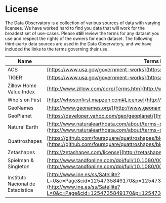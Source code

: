 # License

The Data Observatory is a collection of various sources of data with varying licenses. We have worked hard to find you data that will work for the broadest set of use-cases. Please **still** review the terms for any dataset you use and respect the rights of the owners for each dataset. The following third-party data sources are used in the Data Observatory, and we have included the links to the terms governing their use.

Name  | Terms link 
-------|---------
ACS   |  [https://www.usa.gov/government-works](https://www.usa.gov/government-works)
TIGER   |  [https://www.usa.gov/government-works](https://www.usa.gov/government-works)
Zillow Home Value Index | [http://www.zillow.com/corp/Terms.htm](http://www.zillow.com/corp/Terms.htm)
Who's on First |  [http://whosonfirst.mapzen.com#License](http://whosonfirst.mapzen.com#License)
GeoNames  |  [http://www.geonames.org/](http://www.geonames.org/)
GeoPlanet  |  [https://developer.yahoo.com/geo/geoplanet/](https://developer.yahoo.com/geo/geoplanet/)
Natural Earth  |  [http://www.naturalearthdata.com/about/terms-of-use/](http://www.naturalearthdata.com/about/terms-of-use/)
Quattroshapes  |  [https://github.com/foursquare/quattroshapes/blob/master/LICENSE.md](https://github.com/foursquare/quattroshapes/blob/master/LICENSE.md)
Zetashapes  |  [http://zetashapes.com/license](http://zetashapes.com/license)
Spielman & Singleton  |  [http://www.tandfonline.com/doi/full/10.1080/00045608.2015.1052335](http://www.tandfonline.com/doi/full/10.1080/00045608.2015.1052335)
Instituto Nacional de Estadistica  |  [http://www.ine.es/ss/Satellite?L=0&c=Page&cid=1254735849170&p=1254735849170&pagename=Ayuda%2FINELayout](http://www.ine.es/ss/Satellite?L=0&c=Page&cid=1254735849170&p=1254735849170&pagename=Ayuda%2FINELayout)

